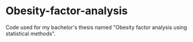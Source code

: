# Obesity-factor-analysis
Code used for my bachelor's thesis named "Obesity factor analysis using statistical methods". 
